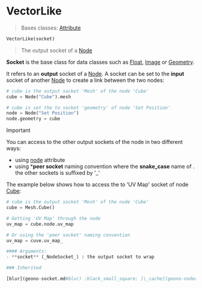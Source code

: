 # VectorLike

> Bases classes: [Attribute](geono-Attribute.md#Attribute)

``` python
VectorLike(socket)
```

> The output socket of a [Node](geono-node.md#node)

**Socket** is the base class for data classes such as [Float](geono-float.md#float), [Image](geono-image.md#image) or [Geometry](geono-geometry.md#geometry).

It refers to an **output** socket of a [Node](geono-node.md#node). A socket can be set to the **input** socket
of another [Node](geono-node.md#node) to create a link between the two nodes:

``` python
# cube is the output socket 'Mesh' of the node 'Cube'
cube = Node("Cube").mesh

# cube is set the to socket 'geometry' of node 'Set Position'
node = Node("Set Position")
node.geometry = cube
```

> [!IMPORTANT]
> You can access to the other output sockets of the node in two different ways:
> - using [node](geono-socket.md#node) attribute
> - using ***peer socket** naming convention where the **snake_case** name of
>.  the other sockets is suffixed by '_'

The example below shows how to access the to 'UV Map' socket of node [Cube](https://docs.blender.org/manual/en/latest/modeling/geometry_nodes/mesh/primitives/cube.html):

``` python
# cube is the output socket 'Mesh' of the node 'Cube'
cube = Mesh.Cube()

# Getting 'UV Map' through the node
uv_map = cube.node.uv_map

# Or using the 'peer socket' naming convention
uv_map = cuve.uv_map_

#### Arguments:
- **socket** (_NodeSocket_) : the output socket to wrap

### Inherited

[blur](geono-socket.md#blur) :black_small_square: [\_cache](geono-nodecache.md#_cache) :black_small_square: [\_cache_reset](geono-nodecache.md#_cache_reset) :black_small_square: [check_in_list](geono-socket.md#check_in_list) :black_small_square: [data_type](geono-socket.md#data_type) :black_small_square: [\_geometry_class](geono-socket.md#_geometry_class) :black_small_square: [\_\_getattr__](geono-socket.md#__getattr__) :black_small_square: [get_socket_class](geono-socket.md#get_socket_class) :black_small_square: [IndexSwitch](geono-socket.md#indexswitch) :black_small_square: [index_switch](geono-socket.md#index_switch) :black_small_square: [input_type](geono-socket.md#input_type) :black_small_square: [\_jump](geono-socket.md#_jump) :black_small_square: [\_lc](geono-socket.md#_lc) :black_small_square: [\_lcop](geono-socket.md#_lcop) :black_small_square: [MenuSwitch](geono-socket.md#menuswitch) :black_small_square: [menu_switch](geono-socket.md#menu_switch) :black_small_square: [Named](geono-Attribute.md#named) :black_small_square: [NamedAttribute](geono-Attribute.md#namedattribute) :black_small_square: [node](geono-socket.md#node) :black_small_square: [node_color](geono-socket.md#node_color) :black_small_square: [node_label](geono-socket.md#node_label) :black_small_square: [out](geono-socket.md#out) :black_small_square: [\_reset](geono-socket.md#_reset) :black_small_square: [socket_type](geono-socket.md#socket_type) :black_small_square: [\_\_str__](geono-socket.md#__str__) :black_small_square: [Switch](geono-socket.md#switch) :black_small_square: [switch](geono-socket.md#switch) :black_small_square: [out](geono-socket.md#out) :black_small_square:
